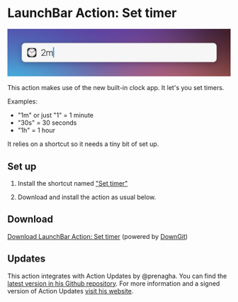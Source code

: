 # LaunchBar Action: Set timer

<img src="01.jpg" width="641"/> 

This action makes use of the new built-in clock app. It let's you set timers.

Examples: 
- "1m" or just "1" = 1 minute
- "30s" = 30 seconds
- "1h" = 1 hour

It relies on a shortcut so it needs a tiny bit of set up.

## Set up

1) Install the shortcut named ["Set timer"](https://www.icloud.com/shortcuts/6769921fa76d437faa22bec595020ede)

2) Download and install the action as usual below. 

## Download

[Download LaunchBar Action: Set timer](https://minhaskamal.github.io/DownGit/#/home?url=https://github.com/Ptujec/LaunchBar/tree/master/Set-timer) (powered by [DownGit](https://github.com/MinhasKamal/DownGit))

## Updates

This action integrates with Action Updates by @prenagha. You can find the [latest version in his Github repository](https://github.com/prenagha/launchbar). For more information and a signed version of Action Updates [visit his website](https://renaghan.com/launchbar/action-updates/).